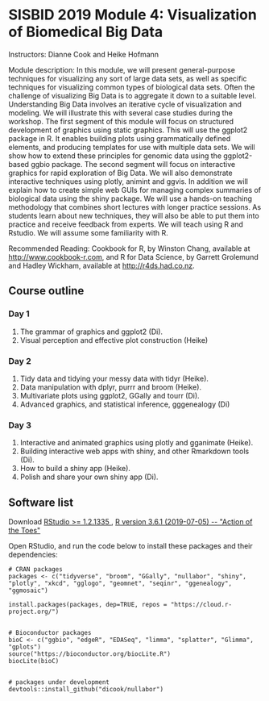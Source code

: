 # SISBID 2019 Module 4: Visualization of Biomedical Big Data

Instructors: Dianne Cook and Heike Hofmann

Module description: In this module, we will present general-purpose techniques for visualizing any sort of large data sets, 
as well as specific techniques for visualizing common types of biological data sets. Often the challenge of visualizing Big Data 
is to aggregate it down to a suitable level. Understanding Big Data involves an iterative cycle of visualization and modeling. 
We will illustrate this with several case studies during the workshop. The first segment of this module will focus on structured 
development of graphics using static graphics. This will use the ggplot2 package in R. It enables building plots using 
grammatically defined elements, and producing templates for use with multiple data sets. We will show how to extend these 
principles for genomic data using the ggplot2-based ggbio package. The second segment will focus on interactive graphics 
for rapid exploration of Big Data. We will also demonstrate interactive techniques using plotly, animint and ggvis. In addition 
we will explain how to create simple web GUIs for managing complex summaries of biological data using the shiny package. 
We will use a hands-on teaching methodology that combines short lectures with longer practice sessions. As students learn about 
new techniques, they will also be able to put them into practice and receive feedback from experts. We will teach using R and Rstudio. 
We will assume some familiarity with R.

Recommended Reading: Cookbook for R, by Winston Chang, available at <http://www.cookbook-r.com>, and R for Data Science, by Garrett Grolemund and Hadley Wickham, available at <http://r4ds.had.co.nz>.

## Course outline

### Day 1

1. The grammar of graphics and ggplot2 (Di).
1. Visual perception and effective plot construction (Heike)

### Day 2

1. Tidy data and tidying your messy data with tidyr (Heike).
1. Data manipulation with dplyr, purrr and broom (Heike).
1. Multivariate plots using ggplot2, GGally and tourr (Di).
1. Advanced graphics, and statistical inference, gggenealogy (Di) 

### Day 3

1. Interactive and animated graphics using plotly and gganimate (Heike).
1. Building interactive web apps with shiny, and other Rmarkdown tools (Di).
1. How to build a shiny app (Heike).
1. Polish and share your own shiny app (Di).

## Software list

Download [RStudio >= 1.2.1335 ](https://www.rstudio.com/products/rstudio/download/), [R version 3.6.1 (2019-07-05) -- "Action of the Toes"](https://cran.r-project.org)

Open RStudio, and run the code below to install these packages and their dependencies:
```
# CRAN packages
packages <- c("tidyverse", "broom", "GGally", "nullabor", "shiny", "plotly", "xkcd", "gglogo", "geomnet", "seqinr", "ggenealogy", "ggmosaic")

install.packages(packages, dep=TRUE, repos = "https://cloud.r-project.org/")


# Bioconductor packages
bioC <- c("ggbio", "edgeR", "EDASeq", "limma", "splatter", "Glimma", "gplots")
source("https://bioconductor.org/biocLite.R")
biocLite(bioC)


# packages under development
devtools::install_github("dicook/nullabor")
```
